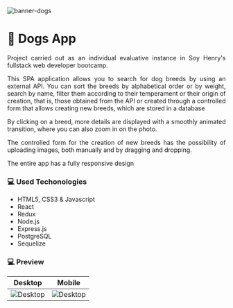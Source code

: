![banner-dogs](https://user-images.githubusercontent.com/74881239/209403858-f930fcd2-f6d2-4565-b7f2-3fe65127a16a.gif)

# 🐶 Dogs App

<div align="justify">

Project carried out as an individual evaluative instance in Soy Henry's fullstack web developer bootcamp.

This SPA application allows you to search for dog breeds by using an external API. You can sort the breeds by alphabetical order or by weight, search by name, filter them according to their temperament or their origin of creation, that is, those obtained from the API or created through a controlled form that allows creating new breeds, which are stored in a database

By clicking on a breed, more details are displayed with a smoothly animated transition, where you can also zoom in on the photo.

The controlled form for the creation of new breeds has the possibility of uploading images, both manually and by dragging and dropping.

The entire app has a fully responsive design

</div>

### 💻 Used Techonologies

* HTML5, CSS3 & Javascript
* React
* Redux
* Node.js
* Express.js
* PostgreSQL
* Sequelize


### 💻 Preview

<div align='center'>

|  Desktop  |   Mobile  | 
|:---------:|:---------:|
| <img src="https://user-images.githubusercontent.com/74881239/209405484-14c04d73-876d-4706-a553-128d2f8adefd.gif" alt="Desktop" /> | <img src="https://user-images.githubusercontent.com/74881239/209406522-d14fff2a-6be7-433a-9141-4883d40ba708.gif" alt="Desktop" /> |   

</div>

